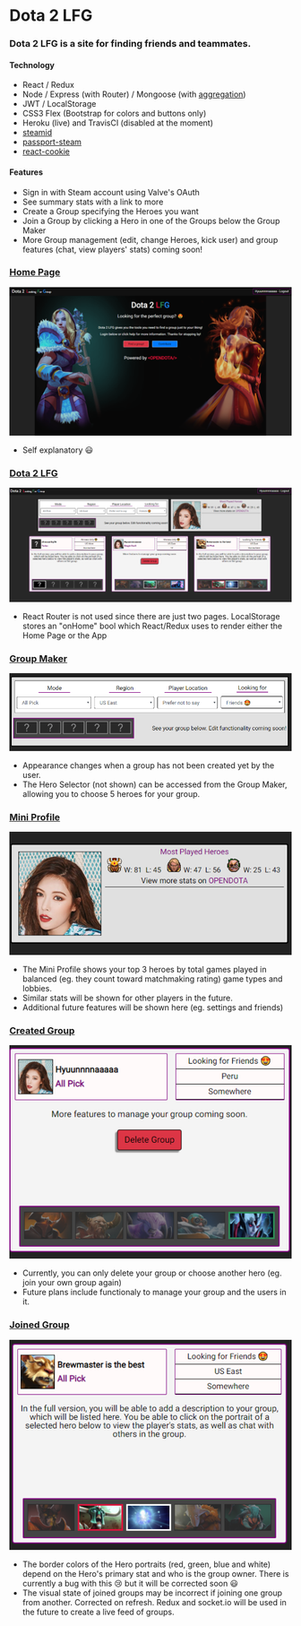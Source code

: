# Dota 2 LFG

### Dota 2 LFG is a site for finding friends and teammates.

#### Technology

* React / Redux
* Node / Express (with Router) / Mongoose (with [aggregation](https://github.com/flooyd/dota2lfg/blob/master/api/matchStats/index.js#L45))
* JWT / LocalStorage
* CSS3 Flex (Bootstrap for colors and buttons only)
* Heroku (live) and TravisCI (disabled at the moment)
* [steamid](https://www.npmjs.com/package/steamid)
* [passport-steam](https://www.npmjs.com/package/passport-steam)
* [react-cookie](https://www.npmjs.com/package/react-cookie)

#### Features

* Sign in with Steam account using Valve's OAuth
* See summary stats with a link to more
* Create a Group specifying the Heroes you want
* Join a Group by clicking a Hero in one of the Groups below the Group Maker
* More Group management (edit, change Heroes, kick user) and group features (chat, view players' stats) coming soon!

### [Home Page](https://github.com/flooyd/dota2lfg/blob/master/client/src/components/Fountain/fountain.js)
![Home Page](https://github.com/flooyd/dota2lfg/blob/master/readme%20images/Homepage.PNG)
* Self explanatory :smiley:


### [Dota 2 LFG](https://github.com/flooyd/dota2lfg/blob/master/client/src/App.js)
![Dota 2 LFG](https://github.com/flooyd/dota2lfg/blob/master/readme%20images/dota2lfg.PNG)
* React Router is not used since there are just two pages. LocalStorage stores an "onHome" bool which React/Redux uses
  to render either the Home Page or the App

### [Group Maker](https://github.com/flooyd/dota2lfg/blob/master/client/src/components/UserControl/GroupMaker.jsx)
![Group Maker](https://github.com/flooyd/dota2lfg/blob/master/readme%20images/Groupmaker.PNG)
* Appearance changes when a group has not been created yet by the user.
* The Hero Selector (not shown) can be accessed from the Group Maker, allowing you to choose 5 heroes for your group.

### [Mini Profile](https://github.com/flooyd/dota2lfg/blob/master/client/src/components/UserControl/MiniProfile.jsx)
![Mini Profile](https://github.com/flooyd/dota2lfg/blob/master/readme%20images/Miniprofile.PNG)
* The Mini Profile shows your top 3 heroes by total games played in balanced (eg. they count toward matchmaking rating) game types and lobbies.
* Similar stats will be shown for other players in the future.
* Additional future features will be shown here (eg. settings and friends)

### [Created Group](https://github.com/flooyd/dota2lfg/blob/master/client/src/components/Group/Group.jsx)
![Created Group](https://github.com/flooyd/dota2lfg/blob/master/readme%20images/CreatedGroup.PNG)
* Currently, you can only delete your group or choose another hero (eg. join your own group again)
* Future plans include functionaly to manage your group and the users in it.

### [Joined Group](https://github.com/flooyd/dota2lfg/blob/master/client/src/components/Group/Group.jsx)
![Joined Group](https://github.com/flooyd/dota2lfg/blob/master/readme%20images/JoinedGroup.PNG)
* The border colors of the Hero portraits (red, green, blue and white) depend on the Hero's primary stat and who is the group owner.
  There is currently a bug with this :cry: but it will be corrected soon :smiley:
* The visual state of joined groups may be incorrect if joining one group from another. Corrected on refresh. Redux and socket.io will
  be used in the future to create a live feed of groups.
